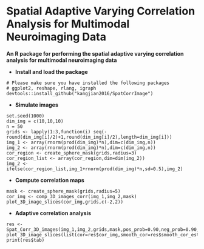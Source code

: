 # Spatial Adaptive Varying Correlation Analysis for Multimodal Neuroimaging Data 

**An R package for performing the spatial adaptive varying correlation analysis for multimodal neuroimaging data**

* **Install and load the package**
```{r}
# Please make sure you have installed the following packages
# ggplot2, reshape, rlang, igraph
devtools::install_github("kangjian2016/SpatCorrImage")
```

* **Simulate images**
```{r}
set.seed(1000)
dim_img = c(10,10,10)
n = 50
grids <- lapply(1:3,function(i) seq(-round(dim_img[i]/2)+1,round(dim_img[i]/2),length=dim_img[i]))
img_1 <- array(rnorm(prod(dim_img)*n),dim=c(dim_img,n))
img_2 <- array(rnorm(prod(dim_img)*n),dim=c(dim_img,n))
cor_region <- create_sphere_mask(grids,radius=3)
cor_region_list <- array(cor_region,dim=dim(img_2))
img_2 <- ifelse(cor_region_list,img_1+rnorm(prod(dim_img)*n,sd=0.5),img_2)
```

* **Compute correlation maps**
```{r}
mask <- create_sphere_mask(grids,radius=5)
cor_img <- comp_3D_images_corr(img_1,img_2,mask)
plot_3D_image_slices(cor_img,grids,c(-2,2))
```

* **Adaptive correlation analysis**
```{r}
res <- Spat_Corr_3D_images(img_1,img_2,grids,mask,pos_prob=0.90,neg_prob=0.90,n_cor=0.5,size=10)
plot_3D_image_slices(list(cor=res$cor_img,smooth_cor=res$smooth_cor_est,pos_cluster=res$pos_cluster),grids,c(-3,3))
print(res$tab)
```
